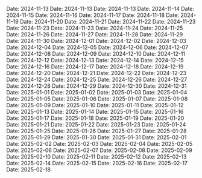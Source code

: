 Date: 2024-11-13
Date: 2024-11-13
Date: 2024-11-13
Date: 2024-11-14
Date: 2024-11-15
Date: 2024-11-16
Date: 2024-11-17
Date: 2024-11-18
Date: 2024-11-19
Date: 2024-11-20
Date: 2024-11-21
Date: 2024-11-22
Date: 2024-11-23
Date: 2024-11-23
Date: 2024-11-23
Date: 2024-11-24
Date: 2024-11-25
Date: 2024-11-26
Date: 2024-11-27
Date: 2024-11-28
Date: 2024-11-29
Date: 2024-11-30
Date: 2024-12-01
Date: 2024-12-02
Date: 2024-12-03
Date: 2024-12-04
Date: 2024-12-05
Date: 2024-12-06
Date: 2024-12-07
Date: 2024-12-08
Date: 2024-12-09
Date: 2024-12-10
Date: 2024-12-11
Date: 2024-12-12
Date: 2024-12-13
Date: 2024-12-14
Date: 2024-12-15
Date: 2024-12-16
Date: 2024-12-17
Date: 2024-12-18
Date: 2024-12-19
Date: 2024-12-20
Date: 2024-12-21
Date: 2024-12-22
Date: 2024-12-23
Date: 2024-12-24
Date: 2024-12-25
Date: 2024-12-26
Date: 2024-12-27
Date: 2024-12-28
Date: 2024-12-29
Date: 2024-12-30
Date: 2024-12-31
Date: 2025-01-01
Date: 2025-01-02
Date: 2025-01-03
Date: 2025-01-04
Date: 2025-01-05
Date: 2025-01-06
Date: 2025-01-07
Date: 2025-01-08
Date: 2025-01-09
Date: 2025-01-10
Date: 2025-01-11
Date: 2025-01-12
Date: 2025-01-13
Date: 2025-01-14
Date: 2025-01-15
Date: 2025-01-16
Date: 2025-01-17
Date: 2025-01-18
Date: 2025-01-19
Date: 2025-01-20
Date: 2025-01-21
Date: 2025-01-22
Date: 2025-01-23
Date: 2025-01-24
Date: 2025-01-25
Date: 2025-01-26
Date: 2025-01-27
Date: 2025-01-28
Date: 2025-01-29
Date: 2025-01-30
Date: 2025-01-31
Date: 2025-02-01
Date: 2025-02-02
Date: 2025-02-03
Date: 2025-02-04
Date: 2025-02-05
Date: 2025-02-06
Date: 2025-02-07
Date: 2025-02-08
Date: 2025-02-09
Date: 2025-02-10
Date: 2025-02-11
Date: 2025-02-12
Date: 2025-02-13
Date: 2025-02-14
Date: 2025-02-15
Date: 2025-02-16
Date: 2025-02-17
Date: 2025-02-18
